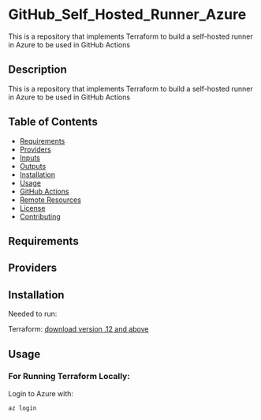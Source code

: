# GitHub_Self_Hosted_Runner_Azure
This is a repository that implements Terraform to build a self-hosted runner in Azure to be used in GitHub Actions

## Description

This is a repository that implements Terraform to build a self-hosted runner in Azure to be used in GitHub Actions

## Table of Contents
* [Requirements](#requirements)
* [Providers](#providers)
* [Inputs](#inputs)
* [Outputs](#outputs)
* [Installation](#installation)
* [Usage](#usage)
* [GitHub Actions](#github-actions) 
* [Remote Resources](#remote-resources)
* [License](#license)
* [Contributing](#contributing)

## Requirements



## Providers



## Installation
Needed to run:

Terraform: [download version .12 and above](https://www.terraform.io/downloads)

## Usage

### For Running Terraform Locally: 
Login to Azure with:

    az login
